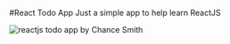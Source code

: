 #React Todo App
Just a simple app to help learn ReactJS

![reactjs todo app by Chance Smith](http://sodiumhalogen.com/up_c/Screenshot%202016-11-25%2022.59.24-EJtmevCrWT.png)
